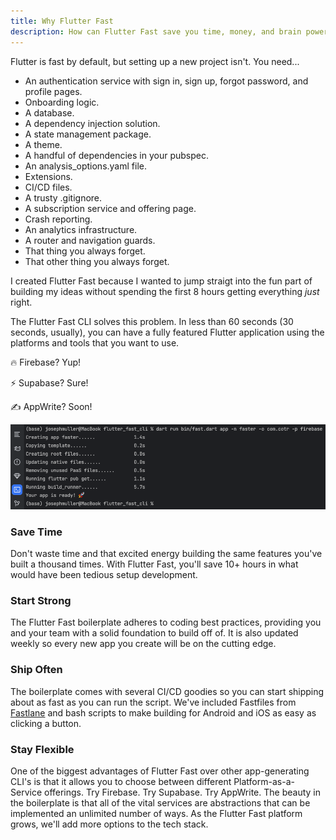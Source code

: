 ```yaml
---
title: Why Flutter Fast
description: How can Flutter Fast save you time, money, and brain power
---
```

Flutter is fast by default, but setting up a new project isn't. You need...
- An authentication service with sign in, sign up, forgot password, and profile pages. 
- Onboarding logic.
- A database. 
- A dependency injection solution. 
- A state management package. 
- A theme. 
- A handful of dependencies in your pubspec. 
- An analysis_options.yaml file. 
- Extensions.
- CI/CD files.
- A trusty .gitignore.
- A subscription service and offering page.
- Crash reporting.
- An analytics infrastructure.
- A router and navigation guards.
- That thing you always forget.
- That other thing you always forget.

I created Flutter Fast because I wanted to jump straigt into the fun part of building my ideas without spending the first 8 hours getting everything _just_ right.

The Flutter Fast CLI solves this problem. In less than 60 seconds (30 seconds, usually), you can have a fully featured Flutter application using the platforms and tools that you want to use.

🔥 Firebase? Yup!

⚡️ Supabase? Sure!

✍️ AppWrite? Soon!

![Flutter Fast generation time](../../../assets/fast-gen.png)

### Save Time
Don't waste time and that excited energy building the same features you've built a thousand times. With Flutter Fast, you'll save 10+ hours in what would have been tedious setup development.

### Start Strong
The Flutter Fast boilerplate adheres to coding best practices, providing you and your team with a solid foundation to build off of. It is also updated weekly so every new app you create will be on the cutting edge.

### Ship Often
The boilerplate comes with several CI/CD goodies so you can start shipping about as fast as you can run the script. We've included Fastfiles from [Fastlane](https://fastlane.tools/) and bash scripts to make building for Android and iOS as easy as clicking a button.

### Stay Flexible
One of the biggest advantages of Flutter Fast over other app-generating CLI's is that it allows you to choose between different Platform-as-a-Service offerings. Try Firebase. Try Supabase. Try AppWrite. The beauty in the boilerplate is that all of the vital services are abstractions that can be implemented an unlimited number of ways. As the Flutter Fast platform grows, we'll add more options to the tech stack.